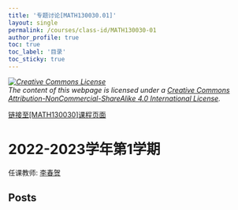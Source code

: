 ```yaml
---
title: '专题讨论[MATH130030.01]'
layout: single
permalink: /courses/class-id/MATH130030-01
author_profile: true
toc: true
toc_label: '目录'
toc_sticky: true
---
```



<div class='notice--warning'>
	<p><i><a rel='license' href='http://creativecommons.org/licenses/by-nc-sa/4.0/'><img alt='Creative Commons License' style='border-width:0' src='https://i.creativecommons.org/l/by-nc-sa/4.0/88x31.png' /></a><br /> The content of this webpage is licensed under a <a rel='license' href='http://creativecommons.org/licenses/by-nc-sa/4.0/'>Creative Commons Attribution-NonCommercial-ShareAlike 4.0 International License</a>.</i></p>
</div>

<a href='https://fdu-math.github.io/courses/MATH130030'>链接至[MATH130030]课程页面</a>


# 2022-2023学年第1学期

任课教师: <a href='https://fdu-math.github.io/teachers/李春贺'>李春贺</a>


## Posts

